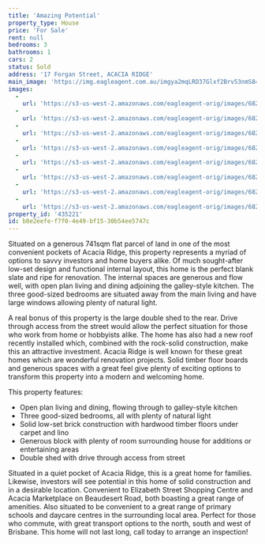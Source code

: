 ```yaml
---
title: 'Amazing Potential'
property_type: House
price: 'For Sale'
rent: null
bedrooms: 3
bathrooms: 1
cars: 2
status: Sold
address: '17 Forgan Street, ACACIA RIDGE'
main_image: 'https://img.eagleagent.com.au/imgya2mqLRD37Glxf2Brv53nmS8=/1280x854/smart/https://s3-us-west-2.amazonaws.com/eagleagent-orig/images/6821900/128154398-image-M.jpg'
images:
  -
    url: 'https://s3-us-west-2.amazonaws.com/eagleagent-orig/images/6821907/128154398-image-G.jpg'
  -
    url: 'https://s3-us-west-2.amazonaws.com/eagleagent-orig/images/6821906/128154398-image-F.jpg'
  -
    url: 'https://s3-us-west-2.amazonaws.com/eagleagent-orig/images/6821905/128154398-image-E.jpg'
  -
    url: 'https://s3-us-west-2.amazonaws.com/eagleagent-orig/images/6821904/128154398-image-D.jpg'
  -
    url: 'https://s3-us-west-2.amazonaws.com/eagleagent-orig/images/6821903/128154398-image-C.jpg'
  -
    url: 'https://s3-us-west-2.amazonaws.com/eagleagent-orig/images/6821902/128154398-image-B.jpg'
  -
    url: 'https://s3-us-west-2.amazonaws.com/eagleagent-orig/images/6821901/128154398-image-A.jpg'
  -
    url: 'https://s3-us-west-2.amazonaws.com/eagleagent-orig/images/6821900/128154398-image-M.jpg'
property_id: '435221'
id: b8e2eefe-f7f0-4e49-bf15-30b54ee5747c
---
```

Situated on a generous 741sqm flat parcel of land in one of the most convenient pockets of Acacia Ridge, this property represents a myriad of options to savvy investors and home buyers alike. Of much sought-after low-set design and functional internal layout, this home is the perfect blank slate and ripe for renovation. The internal spaces are generous and flow well, with open plan living and dining adjoining the galley-style kitchen. The three good-sized bedrooms are situated away from the main living and have large windows allowing plenty of natural light.

A real bonus of this property is the large double shed to the rear. Drive through access from the street would allow the perfect situation for those who work from home or hobbyists alike. The home has also had a new roof recently installed which, combined with the rock-solid construction, make this an attractive investment. Acacia Ridge is well known for these great homes which are wonderful renovation projects. Solid timber floor boards and generous spaces with a great feel give plenty of exciting options to transform this property into a modern and welcoming home.

This property features:

*  Open plan living and dining, flowing through to galley-style kitchen
*  Three good-sized bedrooms, all with plenty of natural light
*  Solid low-set brick construction with hardwood timber floors under carpet and lino
*  Generous block with plenty of room surrounding house for additions or entertaining areas
*  Double shed with drive through access from street

Situated in a quiet pocket of Acacia Ridge, this is a great home for families. Likewise, investors will see potential in this home of solid construction and in a desirable location. Convenient to Elizabeth Street Shopping Centre and Acacia Marketplace on Beaudesert Road, both boasting a great range of amenities. Also situated to be convenient to a great range of primary schools and daycare centres in the surrounding local area. Perfect for those who commute, with great transport options to the north, south and west of Brisbane. This home will not last long, call today to arrange an inspection!